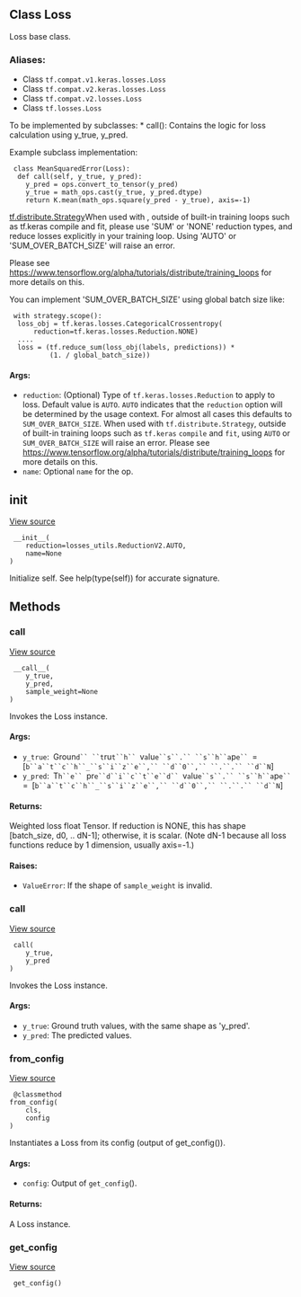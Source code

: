 ## Class Loss

Loss base class.
### Aliases:
- Class `tf.compat.v1.keras.losses.Loss`
- Class `tf.compat.v2.keras.losses.Loss`
- Class `tf.compat.v2.losses.Loss`
- Class `tf.losses.Loss`

To be implemented by subclasses: * call(): Contains the logic for loss calculation using y_true, y_pred.

Example subclass implementation:

```
 class MeanSquaredError(Loss):
  def call(self, y_true, y_pred):
    y_pred = ops.convert_to_tensor(y_pred)
    y_true = math_ops.cast(y_true, y_pred.dtype)
    return K.mean(math_ops.square(y_pred - y_true), axis=-1)
```
[tf.distribute.Strategy](https://www.tensorflow.org/api_docs/python/tf/distribute/Strategy)When used with , outside of built-in training loops such as tf.keras compile and fit, please use 'SUM' or 'NONE' reduction types, and reduce losses explicitly in your training loop. Using 'AUTO' or 'SUM_OVER_BATCH_SIZE' will raise an error.


Please see https://www.tensorflow.org/alpha/tutorials/distribute/training_loops for more details on this.

You can implement 'SUM_OVER_BATCH_SIZE' using global batch size like:

```
 with strategy.scope():
  loss_obj = tf.keras.losses.CategoricalCrossentropy(
      reduction=tf.keras.losses.Reduction.NONE)
  ....
  loss = (tf.reduce_sum(loss_obj(labels, predictions)) *
          (1. / global_batch_size))
```
#### Args:
- `reduction`: (Optional) Type of `tf.keras.losses.Reduction` to apply to loss. Default value is `AUTO`. `AUTO` indicates that the `reduction` option will be determined by the usage context. For almost all cases this defaults to `SUM_OVER_BATCH_SIZE`. When used with `tf.distribute.Strategy`, outside of built-in training loops such as `tf.keras` `compile` and `fit`, using `AUTO` or `SUM_OVER_BATCH_SIZE` will raise an error. Please see https://www.tensorflow.org/alpha/tutorials/distribute/training_loops for more details on this.
- `name`: Optional `name` for the op.
## __init__
[View source](https://github.com/tensorflow/tensorflow/blob/r2.0/tensorflow/python/keras/losses.py#L91-L94)


```
 __init__(
    reduction=losses_utils.ReductionV2.AUTO,
    name=None
)
```

Initialize self. See help(type(self)) for accurate signature.
## Methods
### __call__
[View source](https://github.com/tensorflow/tensorflow/blob/r2.0/tensorflow/python/keras/losses.py#L96-L128)


```
 __call__(
    y_true,
    y_pred,
    sample_weight=None
)
```

Invokes the Loss instance.
#### Args:
- `y_true`:` `Groun`d`` ``t`ru`t``h`` `v`a`lu`e``s``.`` ``s``h``a`p`e`` `=` `[`b``a``t``c``h``_``s``i``z``e``,`` ``d``0``,`` ``.``.`` ``d``N`]
- `y_pred`:` `T`h``e`` `pr`e``d``i``c``t``e``d`` `v`a`lu`e``s``.`` ``s``h``a`p`e`` `=` `[`b``a``t``c``h``_``s``i``z``e``,`` ``d``0``,`` ``.``.`` ``d``N`]
#### Returns:

Weighted loss float Tensor. If reduction is NONE, this has shape [batch_size, d0, .. dN-1]; otherwise, it is scalar. (Note dN-1 because all loss functions reduce by 1 dimension, usually axis=-1.)
#### Raises:
- `ValueError`: If the shape of `sample_weight` is invalid.
### call
[View source](https://github.com/tensorflow/tensorflow/blob/r2.0/tensorflow/python/keras/losses.py#L145-L154)


```
 call(
    y_true,
    y_pred
)
```

Invokes the Loss instance.
#### Args:
- `y_true`: Ground truth values, with the same shape as 'y_pred'.
- `y_pred`: The predicted values.
### from_config
[View source](https://github.com/tensorflow/tensorflow/blob/r2.0/tensorflow/python/keras/losses.py#L130-L140)


```
 @classmethod
from_config(
    cls,
    config
)
```

Instantiates a Loss from its config (output of get_config()).
#### Args:
- `config`: Output of `get_config`().
#### Returns:

A Loss instance.
### get_config
[View source](https://github.com/tensorflow/tensorflow/blob/r2.0/tensorflow/python/keras/losses.py#L142-L143)


```
 get_config()
```
